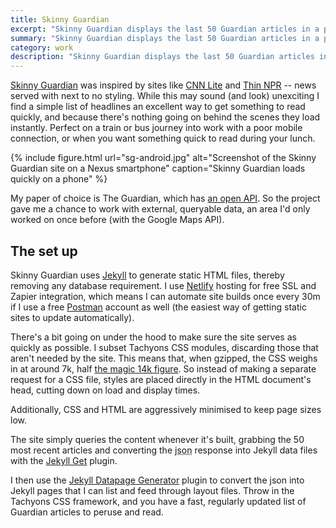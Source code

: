 ```yaml
---
title: Skinny Guardian
excerpt: "Skinny Guardian displays the last 50 Guardian articles in a plain, easy to scan and read format. No javascript, no database and a smattering of CSS make it ideal for when you just want something to read on your phone."
summary: "Skinny Guardian displays the last 50 Guardian articles in a plain, easy to scan and read format. No javascript, no database and a smattering of CSS make it ideal for when you just want something to read on your phone."
category: work
description: "Skinny Guardian displays the last 50 Guardian articles in a plain, easy to scan and read format. No javascript, no database and a smattering of CSS make it ideal for when you just want something to read on your phone."
---
```


[Skinny Guardian](https://www.skinnyguardian.xyz) was inspired by sites like [CNN Lite](http://lite.cnn.io/en) and [Thin NPR](http://thin.npr.org/) -- news served with next to no styling. While this may sound (and look) unexciting I find a simple list of headlines an excellent way to get something to read quickly, and because there's nothing going on behind the scenes they load instantly. Perfect on a train or bus journey into work with a poor mobile connection, or when you want something quick to read during your lunch.

{% include figure.html url="sg-android.jpg" alt="Screenshot of the Skinny Guardian site on a Nexus smartphone" caption="Skinny Guardian loads quickly on a phone" %}

My paper of choice is The Guardian, which has [an open API](http://open-platform.theguardian.com/). So the project gave me a chance to work with external, queryable data, an area I'd only worked on once before (with the Google Maps API).

## The set up

Skinny Guardian uses [Jekyll](https://jekyllrb.com) to generate static HTML files, thereby removing any database requirement. I use [Netlify](https://www.netlify.com) hosting for free SSL and Zapier integration, which means I can automate site builds once every 30m if I use a free [Postman](https://www.getpostman.com/) account as well (the easiest way of getting static sites to update automatically).

There's a bit going on under the hood to make sure the site serves as quickly as possible. I subset Tachyons CSS modules, discarding those that aren't needed by the site. This means that, when gzipped, the CSS weighs in at around 7k, half [the magic 14k figure](https://developers.google.com/speed/docs/insights/mobile). So instead of making a separate request for a CSS file, styles are placed directly in the HTML document's head, cutting down on load and display times.

Additionally, CSS and HTML are aggressively minimised to keep page sizes low.

The site simply queries the content whenever it's built, grabbing the 50 most recent articles and converting the <abbr title="Javascript Object Notation">json</abbr> response into Jekyll data files with the [Jekyll Get](https://github.com/18F/jekyll-get) plugin.

I then use the [Jekyll Datapage Generator](https://github.com/avillafiorita/jekyll-datapage_gen) plugin to convert the json into Jekyll pages that I can list and feed through layout files. Throw in the Tachyons CSS framework, and you have a fast, regularly updated list of Guardian articles to peruse and read.
